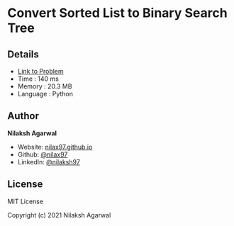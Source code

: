 # Convert Sorted List to Binary Search Tree


## Details

* [Link to Problem](https://leetcode.com/problems/convert-sorted-list-to-binary-search-tree/)
* Time : 140 ms
* Memory : 20.3 MB
* Language : Python

## Author

**Nilaksh Agarwal**

* Website: [nilax97.github.io](https://nilax97.github.io/)
* Github: [@nilax97](https://github.com/nilax97)
* LinkedIn: [@nilaksh97](https://linkedin.com/in/nilaksh97)

## License

MIT License

Copyright (c) 2021 Nilaksh Agarwal
